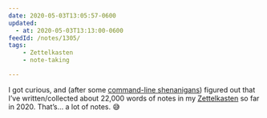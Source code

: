```yaml
---
date: 2020-05-03T13:05:57-0600
updated:
  - at: 2020-05-03T13:13:00-0600
feedId: /notes/1305/
tags:
    - Zettelkasten
    - note-taking

---
```


I got curious, and (after some [command-line shenanigans]) figured out that I’ve written/collected about 22,000 words of notes in my [Zettelkasten] so far in 2020. That’s… a lot of notes. 😅

[command-line shenanigans]: https://v5.chriskrycho.com/journal/find-grep-xargs-newlines-null/
[Zettelkasten]: https://v5.chriskrycho.com/topics/zettelkasten/